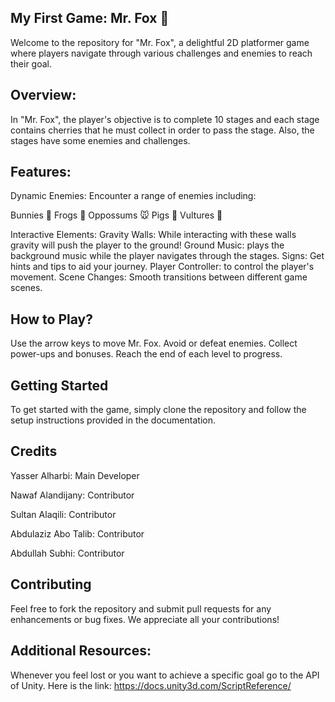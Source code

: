 ## My First Game: Mr. Fox 🦊
Welcome to the repository for "Mr. Fox", a delightful 2D platformer game where players navigate through various challenges and enemies to reach their goal.

## Overview:
In "Mr. Fox", the player's objective is to complete 10 stages and each stage contains cherries that he must collect in order to pass the stage. Also, the stages have some enemies and challenges.

## Features:
Dynamic Enemies: Encounter a range of enemies including:

Bunnies 🐰
Frogs 🐸
Oppossums 🐭
Pigs 🐷
Vultures 🦅

Interactive Elements:
Gravity Walls: While interacting with these walls gravity will push the player to the ground!
Ground Music: plays the background music while the player navigates through the stages.
Signs: Get hints and tips to aid your journey.
Player Controller: to control the player's movement.
Scene Changes: Smooth transitions between different game scenes.

## How to Play? 
Use the arrow keys to move Mr. Fox.
Avoid or defeat enemies.
Collect power-ups and bonuses.
Reach the end of each level to progress.

## Getting Started
To get started with the game, simply clone the repository and follow the setup instructions provided in the documentation.


## Credits
Yasser Alharbi:
Main Developer

Nawaf Alandijany: Contributor

Sultan Alaqili: Contributor

Abdulaziz Abo Talib: Contributor

Abdullah Subhi: Contributor


## Contributing
Feel free to fork the repository and submit pull requests for any enhancements or bug fixes. We appreciate all your contributions!

## Additional Resources:
Whenever you feel lost or you want to achieve a specific goal go to the API of Unity.
Here is the link: https://docs.unity3d.com/ScriptReference/
